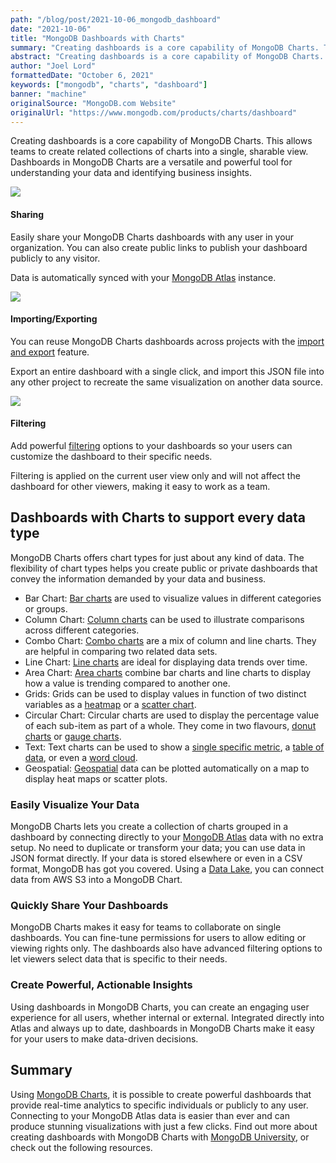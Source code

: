 ```yaml
---
path: "/blog/post/2021-10-06_mongodb_dashboard"
date: "2021-10-06"
title: "MongoDB Dashboards with Charts"
summary: "Creating dashboards is a core capability of MongoDB Charts. This allows teams to create related collections of charts into a single, sharable view. Dashboards in MongoDB Charts are a versatile and powerful tool for understanding your data and identifying business insights."
abstract: "Creating dashboards is a core capability of MongoDB Charts. This allows teams to create related collections of charts into a single, sharable view. Dashboards in MongoDB Charts are a versatile and powerful tool for understanding your data and identifying business insights."
author: "Joel Lord"
formattedDate: "October 6, 2021"
keywords: ["mongodb", "charts", "dashboard"]
banner: "machine"
originalSource: "MongoDB.com Website"
originalUrl: "https://www.mongodb.com/products/charts/dashboard"
---
```

Creating dashboards is a core capability of MongoDB Charts. This allows teams to create related collections of charts into a single, sharable view. Dashboards in MongoDB Charts are a versatile and powerful tool for understanding your data and identifying business insights.

![](https://webimages.mongodb.com/_com_assets/cms/kufz9fezm347pn3qw-general-features-expertise@4x%20(1).png?auto=format%2Ccompress&ch=DPR&fix=max&h=40)

#### Sharing

Easily share your MongoDB Charts dashboards with any user in your organization. You can also create public links to publish your dashboard publicly to any visitor.

Data is automatically synced with your [MongoDB Atlas](https://www.mongodb.com/cloud/atlas) instance.

![](https://webimages.mongodb.com/_com_assets/cms/kufzm847hc1s6qc7q-upgrade.png?auto=format%2Ccompress&ch=DPR&fix=max&h=40)

#### Importing/Exporting

You can reuse MongoDB Charts dashboards across projects with the [import and export](https://www.mongodb.com/blog/post/import-export-your-charts-dashboards) feature.

Export an entire dashboard with a single click, and import this JSON file into any other project to recreate the same visualization on another data source.

![](https://webimages.mongodb.com/_com_assets/cms/kufzok6eyg3yj6nmu-filter.png?auto=format%2Ccompress&ch=DPR&fix=max&h=40)

#### Filtering

Add powerful [filtering](https://www.mongodb.com/blog/post/filter-your-dashboards-with-mongodb-charts) options to your dashboards so your users can customize the dashboard to their specific needs.

Filtering is applied on the current user view only and will not affect the dashboard for other viewers, making it easy to work as a team.

Dashboards with Charts to support every data type
-------------------------------------------------

MongoDB Charts offers chart types for just about any kind of data. The flexibility of chart types helps you create public or private dashboards that convey the information demanded by your data and business.

-   Bar Chart: [Bar charts](https://docs.mongodb.com/charts/saas/chart-type-reference/column-bar-chart/#std-label-column-bar-chart-ref) are used to visualize values in different categories or groups.
-   Column Chart: [Column charts](https://docs.mongodb.com/charts/saas/chart-type-reference/column-bar-chart/#std-label-column-bar-chart-ref) can be used to illustrate comparisons across different categories.
-   Combo Chart: [Combo charts](https://docs.mongodb.com/charts/saas/chart-type-reference/combo-charts/#std-label-combo-chart-ref) are a mix of column and line charts. They are helpful in comparing two related data sets.
-   Line Chart: [Line charts](https://docs.mongodb.com/charts/saas/chart-type-reference/line-area-chart/#std-label-line-area-chart-ref) are ideal for displaying data trends over time.
-   Area Chart: [Area charts](https://docs.mongodb.com/charts/saas/chart-type-reference/line-area-chart/#std-label-line-area-chart-ref) combine bar charts and line charts to display how a value is trending compared to another one.
-   Grids: Grids can be used to display values in function of two distinct variables as a [heatmap](https://docs.mongodb.com/charts/saas/chart-type-reference/heatmap/#std-label-heatmap-chart-ref) or a [scatter chart](https://docs.mongodb.com/charts/saas/chart-type-reference/scatter-chart/#std-label-scatter-chart-ref).
-   Circular Chart: Circular charts are used to display the percentage value of each sub-item as part of a whole. They come in two flavours, [donut charts](https://docs.mongodb.com/charts/saas/chart-type-reference/donut-chart/#std-label-donut-chart-ref) or [gauge charts](https://docs.mongodb.com/charts/saas/chart-type-reference/gauge-chart/#std-label-gauge-chart-ref).
-   Text: Text charts can be used to show a [single specific metric](https://docs.mongodb.com/charts/saas/chart-type-reference/number-chart/#std-label-number-chart-ref), a [table of data](https://docs.mongodb.com/charts/saas/chart-type-reference/data-table/#std-label-data-table-ref), or even a [word cloud](https://docs.mongodb.com/charts/saas/chart-type-reference/word-cloud/#std-label-word-cloud-ref).
-   Geospatial: [Geospatial](https://docs.mongodb.com/charts/saas/chart-type-reference/geo-spatial/#std-label-geo-spatial) data can be plotted automatically on a map to display heat maps or scatter plots.

### Easily Visualize Your Data

MongoDB Charts lets you create a collection of charts grouped in a dashboard by connecting directly to your [MongoDB Atlas](https://www.mongodb.com/cloud/atlas) data with no extra setup. No need to duplicate or transform your data; you can use data in JSON format directly. If your data is stored elsewhere or even in a CSV format, MongoDB has got you covered. Using a [Data Lake](https://www.mongodb.com/atlas/data-lake), you can connect data from AWS S3 into a MongoDB Chart.

### Quickly Share Your Dashboards

MongoDB Charts makes it easy for teams to collaborate on single dashboards. You can fine-tune permissions for users to allow editing or viewing rights only. The dashboards also have advanced filtering options to let viewers select data that is specific to their needs.

### Create Powerful, Actionable Insights

Using dashboards in MongoDB Charts, you can create an engaging user experience for all users, whether internal or external. Integrated directly into Atlas and always up to date, dashboards in MongoDB Charts make it easy for your users to make data-driven decisions.

Summary
-------

Using [MongoDB Charts](https://www.mongodb.com/products/charts), it is possible to create powerful dashboards that provide real-time analytics to specific individuals or publicly to any user. Connecting to your MongoDB Atlas data is easier than ever and can produce stunning visualizations with just a few clicks. Find out more about creating dashboards with MongoDB Charts with [MongoDB University](https://university.mongodb.com/courses/A131/about), or check out the following resources.